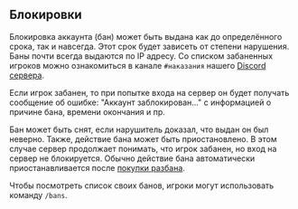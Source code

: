 ## Блокировки
Блокировка аккаунта (бан) может быть выдана как до определённого срока, так и навсегда. Этот срок будет зависеть от степени нарушения. Баны почти всегда выдаются по IP адресу. Со списком забаненных игроков можно ознакомиться в канале `#наказания` нашего [Discord сервера](%discord_server%).

Если игрок забанен, то при попытке входа на сервер он будет получать сообщение об ошибке: "Аккаунт заблокирован..." с информацией о причине бана, времени окончания и пр.

Бан может быть снят, если нарушитель доказал, что выдан он был неверно. Также, действие бана может быть приостановлено. В этом случае сервер продолжает понимать, что игрок забанен, но вход на сервер не блокируется. Обычно действие бана автоматически приостанавливается после [покупки разбана](https://bortexel.net/donate/unban).

Чтобы посмотреть список своих банов, игроки могут использовать команду `/bans`.